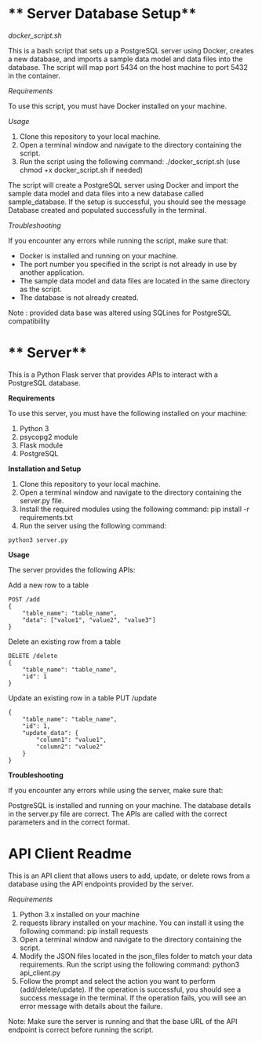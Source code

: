 
# ** Server Database Setup** 

*docker_script.sh*

This is a bash script that sets up a PostgreSQL server using Docker, creates a new database, and imports a sample data model and data files into the database. The script will map port 5434 on the host machine to port 5432 in the container.

*Requirements*

To use this script, you must have Docker installed on your machine.

*Usage*

1. Clone this repository to your local machine.
2. Open a terminal window and navigate to the directory containing the script.
3. Run the script using the following command: ./docker_script.sh 
(use chmod +x docker_script.sh if needed)

The script will create a PostgreSQL server using Docker and import the sample data model and data files into a new database called sample_database.
If the setup is successful, you should see the message Database created and populated successfully in the terminal.

*Troubleshooting*

If you encounter any errors while running the script, make sure that:

* Docker is installed and running on your machine.
* The port number you specified in the script is not already in use by another application.
* The sample data model and data files are located in the same directory as the script.
* The database is not already created.

Note : provided data base was altered using SQLines for PostgreSQL compatibility 

# ** Server**

This is a Python Flask server that provides APIs to interact with a PostgreSQL database.

**Requirements**

To use this server, you must have the following installed on your machine:

1. Python 3
2. psycopg2 module
3. Flask module
4. PostgreSQL

**Installation and Setup**
1. Clone this repository to your local machine.
2. Open a terminal window and navigate to the directory containing the server.py file.
3. Install the required modules using the following command:
pip install -r requirements.txt
4. Run the server using the following command:
```
python3 server.py
```

**Usage**

The server provides the following APIs:

Add a new row to a table
```
POST /add
{
    "table_name": "table_name",
    "data": ["value1", "value2", "value3"]
}
```

Delete an existing row from a table
```
DELETE /delete
{
    "table_name": "table_name",
    "id": 1
}
```
Update an existing row in a table
PUT /update
```
{
    "table_name": "table_name",
    "id": 1,
    "update_data": {
        "column1": "value1",
        "column2": "value2"
    }
}
```
**Troubleshooting**

If you encounter any errors while using the server, make sure that:

PostgreSQL is installed and running on your machine.
The database details in the server.py file are correct.
The APIs are called with the correct parameters and in the correct format.

# **API Client Readme**
This is an API client that allows users to add, update, or delete rows from a database using the API endpoints provided by the server.

*Requirements*
1. Python 3.x installed on your machine
2. requests library installed on your machine. You can install it using the following command:
pip install requests
3. Open a terminal window and navigate to the directory containing the script.
4. Modify the JSON files located in the json_files folder to match your data requirements.
Run the script using the following command:
python3 api_client.py
5. Follow the prompt and select the action you want to perform (add/delete/update).
If the operation is successful, you should see a success message in the terminal. If the operation fails, you will see an error message with details about the failure.

Note: Make sure the server is running and that the base URL of the API endpoint is correct before running the script.
